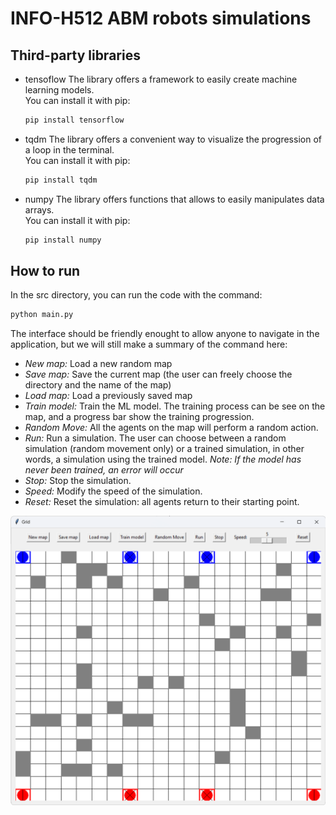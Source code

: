 # INFO-H512 ABM robots simulations

## Third-party libraries

- tensoflow
    The library offers a framework to easily create machine learning models. <br/>
    You can install it with pip:
    ```bash
    pip install tensorflow
    ```

- tqdm
    The library offers a convenient way to visualize the progression of a loop in the terminal. <br/>
    You can install it with pip:
    ```bash
    pip install tqdm
    ```

- numpy
    The library offers functions that allows to easily manipulates data arrays. <br/>
    You can install it with pip:
    ```bash
    pip install numpy
    ```

## How to run

In the src directory, you can run the code with the command:
```bash
python main.py
```

The interface should be friendly enought to allow anyone to navigate in the application, but we will still make a summary of the command here:
- *New map:* Load a new random map
- *Save map:* Save the current map (the user can freely choose the directory and the name of the map)
- *Load map:* Load a previously saved map
- *Train model:* Train the ML model. The training process can be see on the map, and a progress bar show the training progression.
- *Random Move:* All the agents on the map will perform a random action.
- *Run:* Run a simulation. The user can choose between a random simulation (random movement only) or a trained simulation, in other words, a simulation using the trained model. *Note: If the model has never been trained, an error will occur*
- *Stop:* Stop the simulation.
- *Speed:* Modify the speed of the simulation.
- *Reset:* Reset the simulation: all agents return to their starting point.

![Interface](pictures/interface.png "Graphical interface of the application")